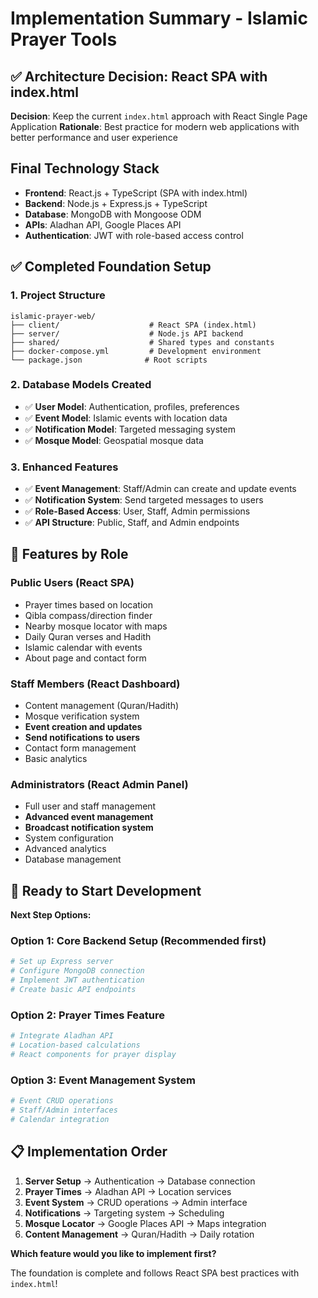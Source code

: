 # Implementation Summary - Islamic Prayer Tools

## ✅ **Architecture Decision: React SPA with index.html**

**Decision**: Keep the current `index.html` approach with React Single Page Application
**Rationale**: Best practice for modern web applications with better performance and user experience

## **Final Technology Stack**
- **Frontend**: React.js + TypeScript (SPA with index.html)
- **Backend**: Node.js + Express.js + TypeScript  
- **Database**: MongoDB with Mongoose ODM
- **APIs**: Aladhan API, Google Places API
- **Authentication**: JWT with role-based access control

## ✅ **Completed Foundation Setup**

### **1. Project Structure**
```
islamic-prayer-web/
├── client/                    # React SPA (index.html)
├── server/                    # Node.js API backend
├── shared/                    # Shared types and constants
├── docker-compose.yml         # Development environment
└── package.json              # Root scripts
```

### **2. Database Models Created**
- ✅ **User Model**: Authentication, profiles, preferences
- ✅ **Event Model**: Islamic events with location data
- ✅ **Notification Model**: Targeted messaging system
- ✅ **Mosque Model**: Geospatial mosque data

### **3. Enhanced Features**
- ✅ **Event Management**: Staff/Admin can create and update events
- ✅ **Notification System**: Send targeted messages to users
- ✅ **Role-Based Access**: User, Staff, Admin permissions
- ✅ **API Structure**: Public, Staff, and Admin endpoints

## 🎯 **Features by Role**

### **Public Users (React SPA)**
- Prayer times based on location
- Qibla compass/direction finder  
- Nearby mosque locator with maps
- Daily Quran verses and Hadith
- Islamic calendar with events
- About page and contact form

### **Staff Members (React Dashboard)**
- Content management (Quran/Hadith)
- Mosque verification system
- **Event creation and updates**
- **Send notifications to users**
- Contact form management
- Basic analytics

### **Administrators (React Admin Panel)**
- Full user and staff management
- **Advanced event management**
- **Broadcast notification system**
- System configuration
- Advanced analytics
- Database management

## 🚀 **Ready to Start Development**

**Next Step Options:**

### **Option 1: Core Backend Setup** (Recommended first)
```bash
# Set up Express server
# Configure MongoDB connection  
# Implement JWT authentication
# Create basic API endpoints
```

### **Option 2: Prayer Times Feature**
```bash
# Integrate Aladhan API
# Location-based calculations
# React components for prayer display
```

### **Option 3: Event Management System**
```bash
# Event CRUD operations
# Staff/Admin interfaces
# Calendar integration
```

## 📋 **Implementation Order**

1. **Server Setup** → Authentication → Database connection
2. **Prayer Times** → Aladhan API → Location services  
3. **Event System** → CRUD operations → Admin interface
4. **Notifications** → Targeting system → Scheduling
5. **Mosque Locator** → Google Places API → Maps integration
6. **Content Management** → Quran/Hadith → Daily rotation

**Which feature would you like to implement first?**

The foundation is complete and follows React SPA best practices with `index.html`!